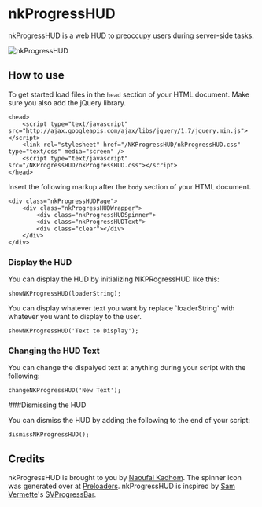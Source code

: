 nkProgressHUD
=============

nkProgressHUD is a web HUD to preoccupy users during server-side tasks.

![nkProgressHUD](http://naoufal.com/projects/nkprogresshud/images/nkProgressHUD-screen.png)

How to use
----------

To get started load files in the `head` section of your HTML document. Make sure you also add the jQuery library.

    <head>
        <script type="text/javascript" src="http://ajax.googleapis.com/ajax/libs/jquery/1.7/jquery.min.js"></script>
        <link rel="stylesheet" href="/NKProgressHUD/nkProgressHUD.css" type="text/css" media="screen" />
        <script type="text/javascript" src="/NKProgressHUD/nkProgressHUD.css"></script>
    </head>

Insert the following markup after the `body` section of your HTML document.

    <div class="nkProgressHUDPage">
        <div class="nkProgressHUDWrapper">
            <div class="nkProgressHUDSpinner">
            <div class="nkProgressHUDText">
            <div class="clear"></div>
        </div>
    </div> 

### Display the HUD

You can display the HUD by initializing NKPRogressHUD like this:

    showNKProgressHUD(loaderString);

You can display whatever text you want by replace `loaderString' with whatever you want to display to the user.

    showNKProgressHUD('Text to Display');

### Changing the HUD Text

You can change the dispalyed text at anything during your script with the following:

    changeNKProgressHUD('New Text');

###Dismissing the HUD

You can dismiss the HUD by adding the following to the end of your script:

    dismissNKProgressHUD();


## Credits

nkProgressHUD is brought to you by [Naoufal Kadhom](http://github.com/naoufal). The spinner icon was generated over at [Preloaders](http://preloaders.net/). nkProgressHUD is inspired by [Sam Vermette](http://samvermette.com)'s [SVProgressBar](https://github.com/samvermette/SVProgressHUD).
